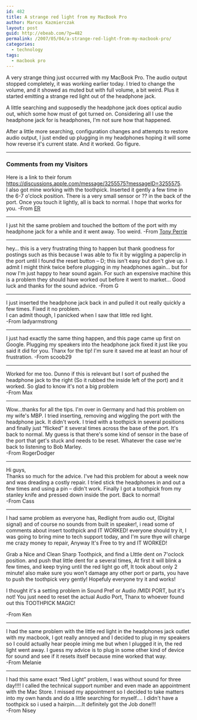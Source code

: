 ```yaml
---
id: 482
title: A strange red light from my MacBook Pro
author: Marcus Kazmierczak
layout: post
guid: http://ebeab.com/?p=482
permalink: /2007/05/04/a-strange-red-light-from-my-macbook-pro/
categories:
  - technology
tags:
  - macbook pro
---
```

A very strange thing just occurred with my MacBook Pro. The audio output stopped completely, it was working earlier today. I tried to change the volume, and it showed as muted but with full volume, a bit weird. Plus it started emitting a strange red light out of the headphone jack.

A little searching and supposedly the headphone jack does optical audio out, which some how must of got turned on. Considering all I use the headphone jack for is headphones, I'm not sure how that happened.

After a little more searching, configuration changes and attempts to restore audio output, I just ended up plugging in my headphones hoping it will some how reverse it's current state. And it worked. Go figure.

* * *

### Comments from my Visitors 

<div class="comments">
  Here is a link to their forum <a href="http://discussions.apple.com/thread.jspa?messageID=325557://discussions.apple.com/message/3255575?messageID=3255575">https://discussions.apple.com/message/3255575?messageID=3255575</a>.<br /> I also got mine working with the toothpick. Inserted it gently a few time in the 6-7 o'clock position. There is a very small sensor or ?? in the back of the port. Once you touch it lightly, all is back to normal. I hope that works for you. -From <a href="http://reedshead.blogspot.com/">ER</a></p> 
  
  <hr />
  I just hit the same problem and touched the bottom of the port with my headphone jack for a while and it went away. Too weird. -From 
  <a href="http://involution.com/">Tony Perrie</a></p> 
  
  <hr />
  hey&#8230; this is a very frustrating thing to happen but thank goodness for postings such as this because I was able to fix it by wiggling a paperclip in the port until I found the reset button &#8211; D; this isn't easy but don't give up. I admit I might think twice before plugging in my headphones again&#8230; but for now I'm just happy to hear sound again. For such an expensive machine this is a problem they should have worked out before it went to market&#8230; Good luck and thanks for the sound advice. -From G</p> 
  
  <hr />
  I just inserted the headphone jack back in and pulled it out really quickly a few times. Fixed it no problem.
  <br /> I can admit though, I panicked when I saw that little red light.<br /> -From ladyarmstrong</p> 
  
  <hr />
  I just had exactly the same thing happen, and this page came up first on Google. Plugging my speakers into the headphone jack fixed it just like you said it did for you. Thanx for the tip! I'm sure it saved me at least an hour of frustration. -From scoob29</p> 
  
  <hr />
  Worked for me too. Dunno if this is relevant but I sort of pushed the headphone jack to the right (So it rubbed the inside left of the port) and it worked. So glad to know it's not a big problem 
  <br /> -From Max</p> 
  
  <hr />
  Wow&#8230;thanks for all the tips. I'm over in Germany and had this problem on my wife's MBP. I tried inserting, removing and wiggling the port with the headphone jack. It didn't work. I tried with a toothpick in several positions and finally just &#8220;flicked&#8221; it several times across the base of the port. It's back to normal. My guess is that there's some kind of sensor in the base of the port that get's stuck and needs to be reset. Whatever the case we're back to listening to Bob Marley. 
  <br /> -From RogerDodger</p> 
  
  <hr />
  Hi guys,
  <br /> Thanks so much for the advice. I've had this problem for about a week now and was dreading a costly repair. I tried stick the headphones in and out a few times and using a pin &#8211; didn't work. Finally I got a toothpick from my stanley knife and pressed down inside the port. Back to normal! <br /> -From Cass</p> 
  
  <hr />
  
  <p>
    I had same problem as everyone has, Redlight from audio out, (Digital signal) and of course no sounds from built in speaker!, i read some of comments about insert toothpick and IT WORKED! everyone should try it, I was going to bring mine to tech support today, and I'm sure thye will charge me crazy money to repair, Anyway It's Free to try and IT WORKED!
  </p>
  
  <p>
    Grab a Nice and Clean Sharp Toothpick, and find a LIttle dent on 7'oclock position. and push that little dent for a several times, At first it will blink a few times, and keep trying until the red light go off, It took about only 2 minute! also make sure you won't damage any other port or parts, you have to push the toothpick very gently! Hopefuly everyone try it and works!
  </p>
  
  <p>
    I thought it's a setting problem in Sound Pref or Audio /MIDI PORT, but it's not! You just need to reset the actual Audio Port, Thanx to whoever found out this TOOTHPICK MAGIC!
  </p>
  
  <p>
    -From Ken
  </p>
  
  <hr />
  I had the same problem with the little red light in the headphones jack outlet with my macbook, I got really annoyed and I decided to plug in my speakers so I could actually hear people iming me but when I plugged it in, the red light went away. I guess my advice is to plug in some other kind of device for sound and see if it resets itself because mine worked that way.
  <br /> -From Melanie</p> 
  
  <hr />
  I had this same exact &#8220;Red Light&#8221; problem, I was without sound for three day!!!! I called the technical support number and even made an appointment with the Mac Store. I missed my appointment so I decided to take matters into my own hands and do a little searching for myself&#8230;. I didn't have a toothpick so i used a hairpin&#8230;..It definitely got the Job done!!!
  <br /> -From Nisey
</div>